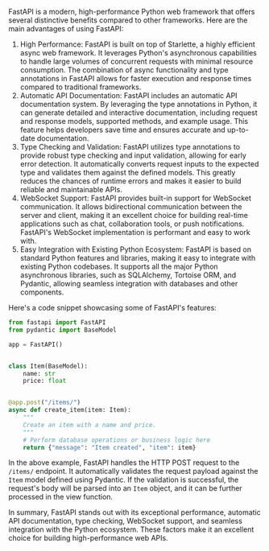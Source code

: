 FastAPI is a modern, high-performance Python web framework that offers several distinctive benefits compared to other frameworks. Here are the main advantages of using FastAPI:

1. High Performance: FastAPI is built on top of Starlette, a highly efficient async web framework. It leverages Python's asynchronous capabilities to handle large volumes of concurrent requests with minimal resource consumption. The combination of async functionality and type annotations in FastAPI allows for faster execution and response times compared to traditional frameworks.
2. Automatic API Documentation: FastAPI includes an automatic API documentation system. By leveraging the type annotations in Python, it can generate detailed and interactive documentation, including request and response models, supported methods, and example usage. This feature helps developers save time and ensures accurate and up-to-date documentation.
3. Type Checking and Validation: FastAPI utilizes type annotations to provide robust type checking and input validation, allowing for early error detection. It automatically converts request inputs to the expected type and validates them against the defined models. This greatly reduces the chances of runtime errors and makes it easier to build reliable and maintainable APIs.
4. WebSocket Support: FastAPI provides built-in support for WebSocket communication. It allows bidirectional communication between the server and client, making it an excellent choice for building real-time applications such as chat, collaboration tools, or push notifications. FastAPI's WebSocket implementation is performant and easy to work with.
5. Easy Integration with Existing Python Ecosystem: FastAPI is based on standard Python features and libraries, making it easy to integrate with existing Python codebases. It supports all the major Python asynchronous libraries, such as SQLAlchemy, Tortoise ORM, and Pydantic, allowing seamless integration with databases and other components.

Here's a code snippet showcasing some of FastAPI's features:
```python
from fastapi import FastAPI
from pydantic import BaseModel

app = FastAPI()


class Item(BaseModel):
    name: str
    price: float


@app.post("/items/")
async def create_item(item: Item):
    """
    Create an item with a name and price.
    """
    # Perform database operations or business logic here
    return {"message": "Item created", "item": item}
```
In the above example, FastAPI handles the HTTP POST request to the `/items/` endpoint. It automatically validates the request payload against the `Item` model defined using Pydantic. If the validation is successful, the request's body will be parsed into an `Item` object, and it can be further processed in the view function.

In summary, FastAPI stands out with its exceptional performance, automatic API documentation, type checking, WebSocket support, and seamless integration with the Python ecosystem. These factors make it an excellent choice for building high-performance web APIs.
